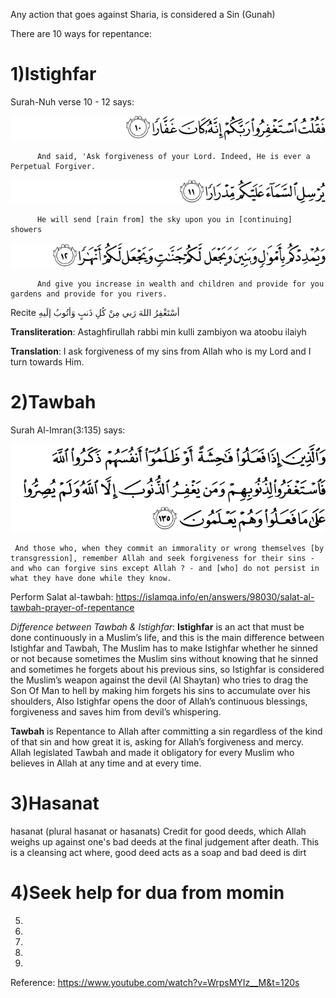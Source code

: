 Any action that goes against Sharia, is considered a Sin (Gunah)


There are 10 ways for repentance:

1)Istighfar
============

 Surah-Nuh verse 10 - 12 says:

 ![71:10](https://github.com/shamhub/islam/blob/main/repentance/image.png?raw=true)

          And said, 'Ask forgiveness of your Lord. Indeed, He is ever a Perpetual Forgiver.


 ![71:11](https://github.com/shamhub/islam/blob/main/repentance/image-1.png?raw=true)

          He will send [rain from] the sky upon you in [continuing] showers


 ![71:12](https://github.com/shamhub/islam/blob/main/repentance/image-2.png?raw=true)

          And give you increase in wealth and children and provide for you gardens and provide for you rivers.


 Recite أسْتَغْفِرُ اللهَ رَبي مِنْ كُلِ ذَنبٍ وَأتُوبُ إلَيهِ

 **Transliteration**: Astaghfirullah rabbi min kulli zambiyon wa atoobu ilaiyh

 **Translation**: I ask forgiveness of my sins from Allah who is my Lord and I turn towards Him.


2)Tawbah
=========

 Surah Al-Imran(3:135) says:

 ![3:135](https://github.com/shamhub/islam/blob/main/repentance/image-3.png?raw=true)


     And those who, when they commit an immorality or wrong themselves [by transgression], remember Allah and seek forgiveness for their sins - and who can forgive sins except Allah ? - and [who] do not persist in what they have done while they know.

 Perform Salat al-tawbah: https://islamqa.info/en/answers/98030/salat-al-tawbah-prayer-of-repentance


 *Difference between Tawbah & Istighfar*:
 **Istighfar** is an act that must be done continuously in a Muslim’s life, and this is the main difference between Istighfar and Tawbah, The Muslim has to make Istighfar whether he sinned or not because sometimes the Muslim sins without knowing that he sinned and sometimes he forgets about his previous sins, so Istighfar is considered the Muslim’s weapon against the devil (Al Shaytan) who tries to drag the Son Of Man to hell by making him forgets his sins to accumulate over his shoulders, Also Istighfar opens the door of Allah’s continuous blessings, forgiveness and saves him from devil’s whispering.

 **Tawbah** is Repentance to Allah after committing a sin regardless of the kind of that sin and how great it is, asking for Allah’s forgiveness and mercy.
    Allah legislated Tawbah and made it obligatory for every Muslim who believes in Allah at any time and at every time.


3)Hasanat
=========
 hasanat (plural hasanat or hasanats) Credit for good deeds, which Allah weighs up against one's bad deeds at the final judgement after death.
 This is a cleansing act where, good deed acts as a soap and bad deed is dirt

4)Seek help for dua from momin
==============================

5)
6)
7)
8)
9)

Reference: https://www.youtube.com/watch?v=WrpsMYIz__M&t=120s
